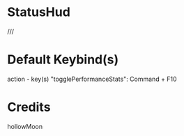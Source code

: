 # StatusHud

///

# Default Keybind(s)

action - key(s)
"togglePerformanceStats": Command + F10

# Credits

hollowMoon
